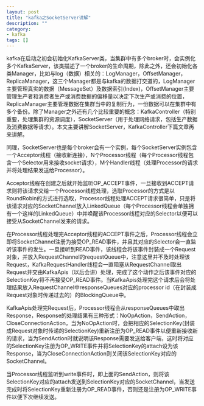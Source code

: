 ```yaml
---
layout: post
title: "kafka之SocketServer讲解"
description: ""
category: 
- kafka
tags: []
---
```



kafka在启动之初会初始化KafkaServer类，当集群中有多个broker时，会实例化多个KafkaServer，该类描述了一个broker的生命周期，除此之外，还会初始化各类Manager，比如与log（数据）相关的：LogManager，OffsetManager，ReplicaManager，这三个Manager都是与kafka的数据打交道的，LogManager主要管理真实的数据（MessageSet）及数据索引(Index)，OffsetManager主要管理生产者和消费者生产或消费数据的偏移量以决定下次生产或消费的位置，ReplicaManager主要管理数据在集群当中的复制行为，一份数据可以在集群中有多个备份。除了Manager之外还有几个比较重要的概念：KafkaController（特别重要，处理集群的资源调度），SocketServer（用于处理网络请求，包括生产数据及消费数据等请求）。本文主要讲解SocketServer，KafkaController下篇文章再来讲解。

同理，SocketServer也是每个broker会有一个实例，每个SocketServer实例包含一个Acceptor线程（接收新连接），N个Processor线程（每个Processor线程包含一个Selector用来接收socket请求），M个Handler线程（处理Processor的请求并将处理结果发送给Processor）。

Acceptor线程在创建之后就开始监听OP_ACCEPT事件，一旦接收到ACCEPT请求则将该请求交给一个Processor线程处理，选取Processor的方式是以RoundRobin的方式进行选取，Processor线程处理ACCEPT请求很简单，只是将该请求对应的SocketChannel放入LinkedQueue（每个Processor线程会单独拥有一个这样的LinkedQueue）中并唤醒该Processor线程对应的Selector以便可以接受从SocketChannel发来的请求。

在Processor线程处理完Acceptor线程的ACCEPT事件之后，Processor线程会立即将SocketChannel注册为接受OP_READ事件，并且其对应的Selector会一直监听该事件的发生。一旦接听到READ事件，该线程会将该事件封装成一个Request对象，并放入RequestChannel的requestQueue中，注意这里并不及时处理该Request，KafkaRequestHandler线程会一直阻塞从RequestChannel取出Request并交由KafkaApis（以后会讲）处理，完成了这个动作之后该事件对应的SelectionKey将不再接受OP_READ事件。当KafkaApis处理完这个请求后会将处理结果放入RequestChannel中responseQueues对应的processor id（在封装成Request对象时传递过去的）的BlockingQueue中。

KafkaApis处理完Request后，Processor线程会从responseQueues中取出Response，Response的处理结果有三种形式：NoOpAction，SendAction，CloseConnectionAction，当为NoOpAction时，会把相应的SelectionKey(封装成Request对象时传递的SelectionKey)重新注册为OP_READ事件以便重新接收新的请求，当为SendAction时就说明该Response需要发送给客户端，这时将对应的SelectionKey注册为OP_WRITE事件并将SelectionKey的attach设为该Response，当为CloseConnectionAction则关闭该SelectionKey对应的SocketChannel。

当Processor线程监听到write事件时，即上面的SendAction，则将该SelectionKey对应的attach发送到SelectionKey对应的SocketChannel，当发送完成时将SelectionKey重新注册为OP_READ事件，否则还是注册为OP_WRITE事件以便下次继续发送。
